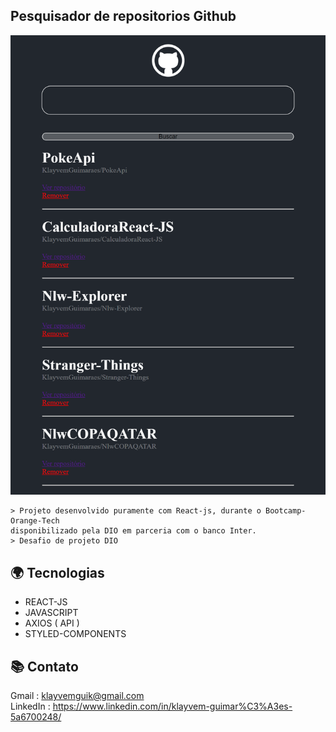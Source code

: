 ## Pesquisador de repositorios Github

![preview](./src/github/wikiDeRepositorios.png)

    > Projeto desenvolvido puramente com React-js, durante o Bootcamp-Orange-Tech
    disponibilizado pela DIO em parceria com o banco Inter.
    > Desafio de projeto DIO 

## 🌍 Tecnologias

- REACT-JS
- JAVASCRIPT
- AXIOS ( API )
- STYLED-COMPONENTS

## 📚 Contato

Gmail : klayvemguik@gmail.com </br>
LinkedIn : https://www.linkedin.com/in/klayvem-guimar%C3%A3es-5a6700248/
